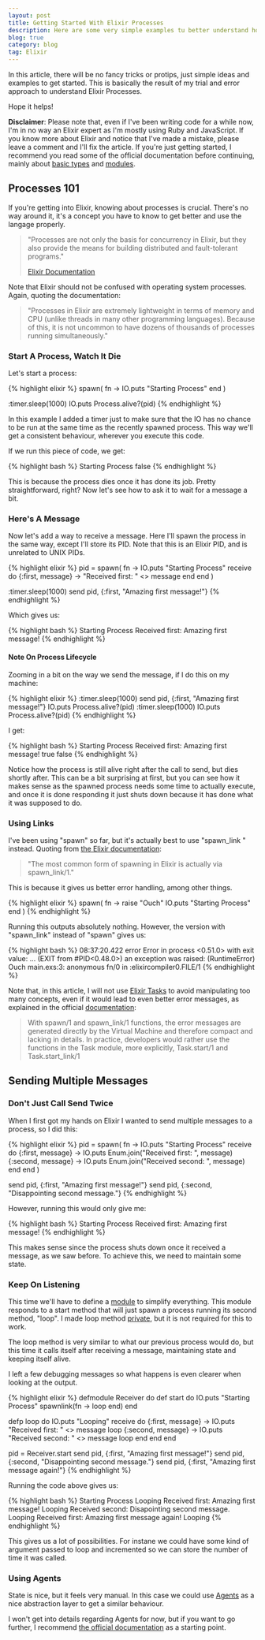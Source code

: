 ```yaml
---
layout: post
title: Getting Started With Elixir Processes
description: Here are some very simple examples tu better understand how to spawn and manipulate processes using Elixir.
blog: true
category: blog
tag: Elixir
---
```


In this article, there will be no fancy tricks or protips, just simple ideas and examples to get started. This is basically the result of my trial and error approach to understand Elixir Processes. 

Hope it helps!

**Disclaimer**: Please note that, even if I've been writing code for a while now, I'm in no way an Elixir expert as I'm mostly using Ruby and JavaScript. If you know more about Elixir and notice that I've made a mistake, please leave a comment and I'll fix the article. If you're just getting started, I recommend you read some of the official documentation before continuing, mainly about [basic types][1] and [modules][2].

## Processes 101

If you're getting into Elixir, knowing about processes is crucial. There's no way around it, it's a concept you have to know to get better and use the langage properly.

> "Processes are not only the basis for concurrency in Elixir, but they also provide the means for building distributed and fault-tolerant programs."
> 
> [Elixir Documentation][3]

Note that Elixir should not be confused with operating system processes. Again, quoting the documentation:

> "Processes in Elixir are extremely lightweight in terms of memory and CPU (unlike threads in many other programming languages). Because of this, it is not uncommon to have dozens of thousands of processes running simultaneously."

### Start A Process, Watch It Die

Let's start a process:

{% highlight elixir %}
spawn(
  fn ->
	IO.puts "Starting Process"
  end
)

:timer.sleep(1000)
IO.puts Process.alive?(pid)
{% endhighlight %}

In this example I added a timer just to make sure that the IO has no chance to be run at the same time as the recently spawned process. This way we'll get a consistent behaviour, wherever you execute this code.

If we run this piece of code, we get:

{% highlight bash %}
 Starting Process 
 false
{% endhighlight %}

This is because the process dies once it has done its job. Pretty straightforward, right? Now let's see how to ask it to wait for a message a bit.

### Here's A Message

Now let's add a way to receive a message. Here I'll spawn the process in the same way, except I'll store its PID. Note that this is an Elixir PID, and is unrelated to UNIX PIDs.

{% highlight elixir %}
 pid = spawn(
   fn ->
	IO.puts "Starting Process"
	receive do
	  {:first, message} ->
	    "Received first: " <> message
	end
  end
)

:timer.sleep(1000)
 send pid, {:first, "Amazing first message!"}
{% endhighlight %}

Which gives us:

{% highlight bash %}
 Starting Process
 Received first: Amazing first message!
{% endhighlight %}

#### Note On Process Lifecycle

Zooming in a bit on the way we send the message, if I do this on my machine:

{% highlight elixir %}
:timer.sleep(1000)
 send pid, {:first, "Amazing first message!"}
 IO.puts Process.alive?(pid)
:timer.sleep(1000)
 IO.puts Process.alive?(pid)
{% endhighlight %}

I get:

{% highlight bash %}
 Starting Process
 Received first: Amazing first message!
 true
 false
{% endhighlight %}

Notice how the process is still alive right after the call to send, but dies shortly after. This can be a bit surprising at first, but you can see how it makes sense as the spawned process needs some time to actually execute, and once it is done responding it just shuts down because it has done what it was supposed to do. 

### Using Links

I've been using "spawn" so far, but it's actually best to use "spawn_link " instead. Quoting from [the Elixir documentation][4]:

> "The most common form of spawning in Elixir is actually via spawn_link/1."

This is because it gives us better error handling, among other things.

{% highlight elixir %}
spawn(
  fn ->
	raise "Ouch"
	IO.puts "Starting Process"
  end
)
{% endhighlight %}

Running this outputs absolutely nothing. However, the version with "spawn\_link" instead of "spawn" gives us:

{% highlight bash %}
 08:37:20.422 error Error in process \<0.51.0\> with exit value: ...
 (EXIT from #PID\<0.48.0\>) an exception was raised:
	 (RuntimeError) Ouch
	    main.exs:3: anonymous fn/0 in :elixircompiler0.FILE/1
{% endhighlight %}

Note that, in this article, I will not use [Elixir Tasks][5] to avoid manipulating too many concepts, even if it would lead to even better error messages, as explained in the official [documentation][6]:

> With spawn/1 and spawn\_link/1 functions, the error messages are generated directly by the Virtual Machine and therefore compact and lacking in details. In practice, developers would rather use the functions in the Task module, more explicitly, Task.start/1 and Task.start\_link/1

## Sending Multiple Messages

### Don't Just Call Send Twice

When I first got my hands on Elixir I wanted to send multiple messages to a process, so I did this:

{% highlight elixir %}
 pid = spawn(
  fn ->
	IO.puts "Starting Process"
	receive do
	  {:first, message} ->
	    IO.puts Enum.join("Received first: ", message)
	  {:second, message} ->
	    IO.puts Enum.join("Received second: ", message)
	end
  end
)

 send pid, {:first, "Amazing first message!"}
 send pid, {:second, "Disappointing second message."}
{% endhighlight %}

However, running this would only give me:

{% highlight bash %}
 Starting Process
 Received first: Amazing first message!
{% endhighlight %}

This makes sense since the process shuts down once it received a message, as we saw before. To achieve this, we need to maintain some state.

### Keep On Listening

This time we'll have to define a [module][7] to simplify everything. This module responds to a start method that will just spawn a process running its second method, "loop". I made loop method [private](), but it is not required for this to work.

The loop method is very similar to what our previous process would do, but this time it calls itself after receiving a message, maintaining state and keeping itself alive.

I left a few debugging messages so what happens is even clearer when looking at the output.

{% highlight elixir %}
defmodule Receiver do
  def start do
    IO.puts "Starting Process"
    spawnlink(fn -> loop end)
  end

  defp loop do
    IO.puts "Looping"
      receive do
	  {:first, message} ->
          IO.puts "Received first: " <> message
	    loop
	  {:second, message} ->
	     IO.puts "Received second: " <> message
	     loop
	end
  end
 end

 pid = Receiver.start
 send pid, {:first, "Amazing first message!"}
 send pid, {:second, "Disappointing second message."}
 send pid, {:first, "Amazing first message again!"}
{% endhighlight %}

Running the code above gives us:

{% highlight bash %}
 Starting Process
 Looping
 Received first: Amazing first message!
 Looping
 Received second: Disapointing second message.
 Looping
 Received first: Amazing first message again!
 Looping
{% endhighlight %}

This gives us a lot of possibilities. For instane we could have some kind of argument passed to loop and incremented so we can store the number of time it was called.

### Using Agents

State is nice, but it feels very manual. In this case we could use [Agents][9] as a nice abstraction layer to get a similar behaviour. 

I won't get into details regarding Agents for now, but if you want to go further, I recommend [the official documentation][10] as a starting point.

[1]:	http://elixir-lang.org/getting-started/basic-types.html
[2]:	http://elixir-lang.org/getting-started/modules.html
[3]:	http://elixir-lang.org/getting-started/processes.html
[4]:	http://elixir-lang.org/getting-started/processes.html#links
[5]:	http://elixir-lang.org/docs/v1.0/elixir/Task.html
[6]:	http://elixir-lang.org/getting-started/processes.html#tasks
[7]:	http://elixir-lang.org/getting-started/modules.html
[9]:	http://elixir-lang.org/docs/stable/elixir/#!Agent.html
[10]:	http://elixir-lang.org/getting-started/mix-otp/agent.html